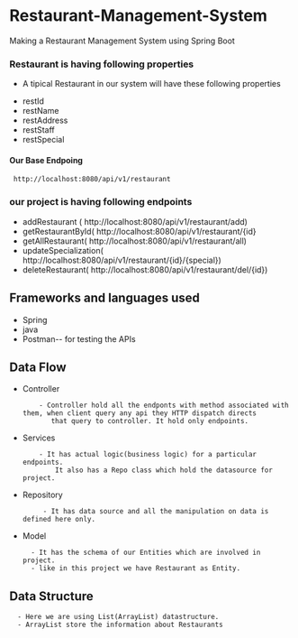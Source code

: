 # Restaurant-Management-System
Making a Restaurant Management System using Spring Boot

### Restaurant is having following properties
   - A tipical Restaurant  in our system will have these following properties
* restId
* restName
* restAddress
* restStaff
* restSpecial

#### Our Base Endpoing
   ```
    http://localhost:8080/api/v1/restaurant
```
  ### our project is having following endpoints
   * addRestaurant ( http://localhost:8080/api/v1/restaurant/add)
   * getRestaurantById( http://localhost:8080/api/v1/restaurant/{id}
   * getAllRestaurant( http://localhost:8080/api/v1/restaurant/all)
   * updateSpecialization( http://localhost:8080/api/v1/restaurant/{id}/{special})
   * deleteRestaurant( http://localhost:8080/api/v1/restaurant/del/{id})

## Frameworks and languages used
* Spring
* java
* Postman-- for testing the APIs


## Data Flow
 * Controller
   ```
       - Controller hold all the endponts with method associated with them, when client query any api they HTTP dispatch directs
          that query to controller. It hold only endpoints.
   ```
* Services
  ```
      - It has actual logic(business logic) for a particular endpoints. 
          It also has a Repo class which hold the datasource for project.
  ```   
 * Repository
   ```
        - It has data source and all the manipulation on data is defined here only.
   ```
 * Model
    ```
      - It has the schema of our Entities which are involved in project.
      - like in this project we have Restaurant as Entity.
   ```
 ## Data Structure
 ```
   - Here we are using List(ArrayList) datastructure.
   - ArrayList store the information about Restaurants

```

